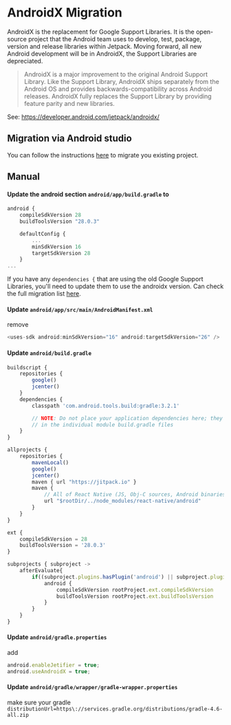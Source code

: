 # AndroidX Migration

AndroidX is the replacement for Google Support Libraries. It is the open-source project that the Android team uses to
develop, test, package, version and release libraries within Jetpack. Moving forward, all new Android development
will be in AndroidX, the Support Libraries are depreciated.

> AndroidX is a major improvement to the original Android Support Library. Like the Support Library, AndroidX ships separately from the Android OS and provides backwards-compatibility across Android releases. AndroidX fully replaces the Support Library by providing feature parity and new libraries.

See: https://developer.android.com/jetpack/androidx/

## Migration via Android studio

You can follow the instructions [here](https://developer.android.com/jetpack/androidx/migrate) to migrate you existing
project.

## Manual

#### Update the android section `android/app/build.gradle` to

```javascript
android {
    compileSdkVersion 28
    buildToolsVersion "28.0.3"

    defaultConfig {
        ...
        minSdkVersion 16
        targetSdkVersion 28
    }
...
```

If you have any `dependencies {` that are using the old Google Support Libraries, you'll need to update them
to use the androidx version. Can check the full migration list [here](https://developer.android.com/jetpack/androidx/migrate).

#### Update `android/app/src/main/AndroidManifest.xml`

remove

```javascript
<uses-sdk android:minSdkVersion="16" android:targetSdkVersion="26" />
```

#### Update `android/build.gradle`

```javascript
buildscript {
    repositories {
        google()
        jcenter()
    }
    dependencies {
        classpath 'com.android.tools.build:gradle:3.2.1'

        // NOTE: Do not place your application dependencies here; they belong
        // in the individual module build.gradle files
    }
}

allprojects {
    repositories {
        mavenLocal()
        google()
        jcenter()
        maven { url "https://jitpack.io" }
        maven {
            // All of React Native (JS, Obj-C sources, Android binaries) is installed from npm
            url "$rootDir/../node_modules/react-native/android"
        }
    }
}

ext {
    compileSdkVersion = 28
    buildToolsVersion = '28.0.3'
}

subprojects { subproject ->
    afterEvaluate{
        if((subproject.plugins.hasPlugin('android') || subproject.plugins.hasPlugin('android-library'))) {
            android {
                compileSdkVersion rootProject.ext.compileSdkVersion
                buildToolsVersion rootProject.ext.buildToolsVersion
            }
        }
    }
}
```

#### Update `android/gradle.properties`

add

```javascript
android.enableJetifier = true;
android.useAndroidX = true;
```

#### Update `android/gradle/wrapper/gradle-wrapper.properties`

make sure your gradle `distributionUrl=https\://services.gradle.org/distributions/gradle-4.6-all.zip`
